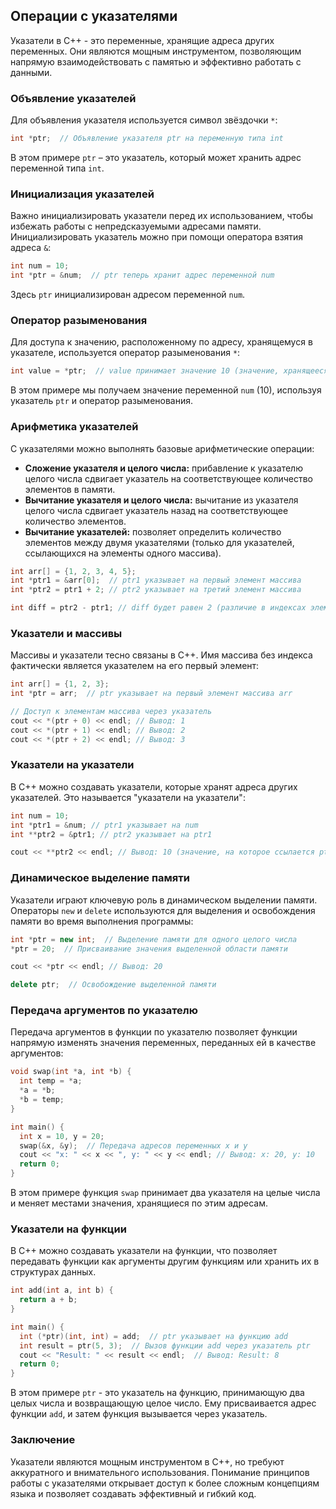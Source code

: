 ## Операции с указателями

Указатели в С++ - это переменные, хранящие адреса других переменных. Они являются мощным инструментом, позволяющим напрямую взаимодействовать с памятью и эффективно работать с данными. 

### Объявление указателей

Для объявления указателя используется символ звёздочки `*`:

```cpp
int *ptr;  // Объявление указателя ptr на переменную типа int
```

В этом примере `ptr` – это указатель, который может хранить адрес переменной типа `int`.

### Инициализация указателей

Важно инициализировать указатели перед их использованием, чтобы избежать работы с непредсказуемыми адресами памяти. Инициализировать указатель можно при помощи оператора взятия адреса `&`:

```cpp
int num = 10;
int *ptr = &num;  // ptr теперь хранит адрес переменной num
```

Здесь `ptr` инициализирован адресом переменной `num`.

### Оператор разыменования

Для доступа к значению, расположенному по адресу, хранящемуся в указателе, используется оператор разыменования `*`:

```cpp
int value = *ptr;  // value принимает значение 10 (значение, хранящееся по адресу ptr)
```

В этом примере мы получаем значение переменной `num` (10), используя указатель `ptr` и оператор разыменования.

### Арифметика указателей

С указателями можно выполнять базовые арифметические операции:

- **Сложение указателя и целого числа:** прибавление к указателю целого числа сдвигает указатель на соответствующее количество элементов в памяти.
- **Вычитание указателя и целого числа:** вычитание из указателя целого числа сдвигает указатель назад на соответствующее количество элементов.
- **Вычитание указателей:** позволяет определить количество элементов между двумя указателями (только для указателей, ссылающихся на элементы одного массива).

```cpp
int arr[] = {1, 2, 3, 4, 5};
int *ptr1 = &arr[0];  // ptr1 указывает на первый элемент массива
int *ptr2 = ptr1 + 2; // ptr2 указывает на третий элемент массива

int diff = ptr2 - ptr1; // diff будет равен 2 (различие в индексах элементов)
```

### Указатели и массивы

Массивы и указатели тесно связаны в С++. Имя массива без индекса фактически является указателем на его первый элемент:

```cpp
int arr[] = {1, 2, 3};
int *ptr = arr;  // ptr указывает на первый элемент массива arr

// Доступ к элементам массива через указатель
cout << *(ptr + 0) << endl; // Вывод: 1
cout << *(ptr + 1) << endl; // Вывод: 2
cout << *(ptr + 2) << endl; // Вывод: 3
```

### Указатели на указатели

В С++ можно создавать указатели, которые хранят адреса других указателей. Это называется "указатели на указатели":

```cpp
int num = 10;
int *ptr1 = &num; // ptr1 указывает на num
int **ptr2 = &ptr1; // ptr2 указывает на ptr1

cout << **ptr2 << endl; // Вывод: 10 (значение, на которое ссылается ptr1)
```

### Динамическое выделение памяти

Указатели играют ключевую роль в динамическом выделении памяти. Операторы `new` и `delete` используются для выделения и освобождения памяти во время выполнения программы:

```cpp
int *ptr = new int;  // Выделение памяти для одного целого числа
*ptr = 20;  // Присваивание значения выделенной области памяти

cout << *ptr << endl; // Вывод: 20

delete ptr;  // Освобождение выделенной памяти
```

### Передача аргументов по указателю

Передача аргументов в функции по указателю позволяет функции напрямую изменять значения переменных, переданных ей в качестве аргументов:

```cpp
void swap(int *a, int *b) {
  int temp = *a;
  *a = *b;
  *b = temp;
}

int main() {
  int x = 10, y = 20;
  swap(&x, &y);  // Передача адресов переменных x и y
  cout << "x: " << x << ", y: " << y << endl; // Вывод: x: 20, y: 10
  return 0;
}
```

В этом примере функция `swap` принимает два указателя на целые числа и меняет местами значения, хранящиеся по этим адресам.

### Указатели на функции

В C++ можно создавать указатели на функции, что позволяет передавать функции как аргументы другим функциям или хранить их в структурах данных.

```cpp
int add(int a, int b) {
  return a + b;
}

int main() {
  int (*ptr)(int, int) = add;  // ptr указывает на функцию add
  int result = ptr(5, 3);  // Вызов функции add через указатель ptr
  cout << "Result: " << result << endl;  // Вывод: Result: 8
  return 0;
}
```

В этом примере `ptr` - это указатель на функцию, принимающую два целых числа и возвращающую целое число. Ему присваивается адрес функции `add`, и затем функция вызывается через указатель.

### Заключение

Указатели являются мощным инструментом в С++, но требуют аккуратного и внимательного использования. Понимание принципов работы с указателями открывает доступ к более сложным концепциям языка и позволяет создавать эффективный и гибкий код. 
